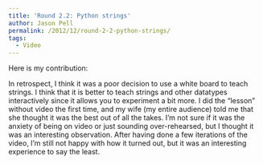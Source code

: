 ```yaml
---
title: 'Round 2.2: Python strings'
author: Jason Pell
permalink: /2012/12/round-2-2-python-strings/
tags:
  - Video
---
```

Here is my contribution:



In retrospect, I think it was a poor decision to use a white board to teach strings. I think that it is better to teach strings and other datatypes interactively since it allows you to experiment a bit more. I did the &#8220;lesson&#8221; without video the first time, and my wife (my entire audience) told me that she thought it was the best out of all the takes. I&#8217;m not sure if it was the anxiety of being on video or just sounding over-rehearsed, but I thought it was an interesting observation. After having done a few iterations of the video, I&#8217;m still not happy with how it turned out, but it was an interesting experience to say the least.
